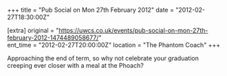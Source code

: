 +++
title = "Pub Social on Mon 27th February 2012"
date = "2012-02-27T18:30:00Z"

[extra]
original = "https://uwcs.co.uk/events/pub-social-on-mon-27th-february-2012-1474489058677/"    
ent_time = "2012-02-27T20:00:00Z"
location = "The Phantom Coach"
+++

Approaching the end of term, so why not celebrate your graduation creeping ever closer with a meal at the Phoach?

